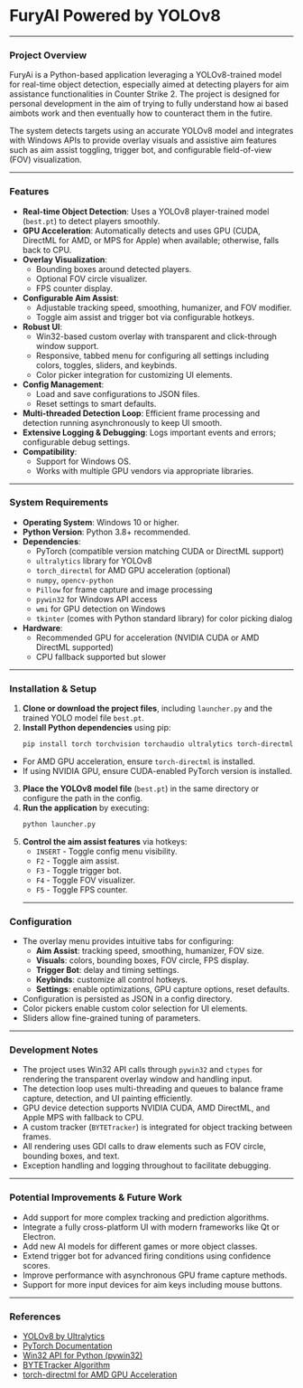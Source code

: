 # FuryAI Powered by YOLOv8

---

### Project Overview

FuryAi is a Python-based application leveraging a YOLOv8-trained model for real-time object detection, especially aimed at detecting players for aim assistance functionalities in Counter Strike 2. The project is designed for personal development in the aim of trying to fully understand how ai based aimbots work and then eventually how to counteract them in the futire.

The system detects targets using an accurate YOLOv8 model and integrates with Windows APIs to provide overlay visuals and assistive aim features such as aim assist toggling, trigger bot, and configurable field-of-view (FOV) visualization.

---

### Features

- **Real-time Object Detection**: Uses a YOLOv8 player-trained model (`best.pt`) to detect players smoothly.
- **GPU Acceleration**: Automatically detects and uses GPU (CUDA, DirectML for AMD, or MPS for Apple) when available; otherwise, falls back to CPU.
- **Overlay Visualization**:
  - Bounding boxes around detected players.
  - Optional FOV circle visualizer.
  - FPS counter display.
- **Configurable Aim Assist**: 
  - Adjustable tracking speed, smoothing, humanizer, and FOV modifier.
  - Toggle aim assist and trigger bot via configurable hotkeys.
- **Robust UI**:
  - Win32-based custom overlay with transparent and click-through window support.
  - Responsive, tabbed menu for configuring all settings including colors, toggles, sliders, and keybinds.
  - Color picker integration for customizing UI elements.
- **Config Management**:
  - Load and save configurations to JSON files.
  - Reset settings to smart defaults.
- **Multi-threaded Detection Loop**: Efficient frame processing and detection running asynchronously to keep UI smooth.
- **Extensive Logging & Debugging**: Logs important events and errors; configurable debug settings.
- **Compatibility**:
  - Support for Windows OS.
  - Works with multiple GPU vendors via appropriate libraries.

---

### System Requirements

- **Operating System**: Windows 10 or higher.
- **Python Version**: Python 3.8+ recommended.
- **Dependencies**:
  - PyTorch (compatible version matching CUDA or DirectML support)
  - `ultralytics` library for YOLOv8
  - `torch_directml` for AMD GPU acceleration (optional)
  - `numpy`, `opencv-python`
  - `Pillow` for frame capture and image processing
  - `pywin32` for Windows API access
  - `wmi` for GPU detection on Windows
  - `tkinter` (comes with Python standard library) for color picking dialog
- **Hardware**:
  - Recommended GPU for acceleration (NVIDIA CUDA or AMD DirectML supported)
  - CPU fallback supported but slower

---

### Installation & Setup

1. **Clone or download the project files**, including `launcher.py` and the trained YOLO model file `best.pt`.
2. **Install Python dependencies** using pip:
   ```bash
   pip install torch torchvision torchaudio ultralytics torch-directml numpy opencv-python pillow pywin32 wmi
   ```
- For AMD GPU acceleration, ensure `torch-directml` is installed.
- If using NVIDIA GPU, ensure CUDA-enabled PyTorch version is installed.   
3. **Place the YOLOv8 model file** (`best.pt`) in the same directory or configure the path in the config.
4. **Run the application** by executing:
   ```bash
   python launcher.py
   ```
5. **Control the aim assist features** via hotkeys:
   - `INSERT` - Toggle config menu visibility.
   - `F2` - Toggle aim assist.
   - `F3` - Toggle trigger bot.
   - `F4` - Toggle FOV visualizer.
   - `F5` - Toggle FPS counter.
   ---

### Configuration

- The overlay menu provides intuitive tabs for configuring:
  - **Aim Assist**: tracking speed, smoothing, humanizer, FOV size.
  - **Visuals**: colors, bounding boxes, FOV circle, FPS display.
  - **Trigger Bot**: delay and timing settings.
  - **Keybinds**: customize all control hotkeys.
  - **Settings**: enable optimizations, GPU capture options, reset defaults.
- Configuration is persisted as JSON in a config directory.
- Color pickers enable custom color selection for UI elements.
- Sliders allow fine-grained tuning of parameters.

---

### Development Notes

- The project uses Win32 API calls through `pywin32` and `ctypes` for rendering the transparent overlay window and handling input.
- The detection loop uses multi-threading and queues to balance frame capture, detection, and UI painting efficiently.
- GPU device detection supports NVIDIA CUDA, AMD DirectML, and Apple MPS with fallback to CPU.
- A custom tracker (`BYTETracker`) is integrated for object tracking between frames.
- All rendering uses GDI calls to draw elements such as FOV circle, bounding boxes, and text.
- Exception handling and logging throughout to facilitate debugging.

---

### Potential Improvements & Future Work

- Add support for more complex tracking and prediction algorithms.
- Integrate a fully cross-platform UI with modern frameworks like Qt or Electron.
- Add new AI models for different games or more object classes.
- Extend trigger bot for advanced firing conditions using confidence scores.
- Improve performance with asynchronous GPU frame capture methods.
- Support for more input devices for aim keys including mouse buttons.

---

### References

- [YOLOv8 by Ultralytics](https://github.com/ultralytics/ultralytics)
- [PyTorch Documentation](https://pytorch.org/docs/stable/index.html)
- [Win32 API for Python (pywin32)](https://github.com/mhammond/pywin32)
- [BYTETracker Algorithm](https://github.com/ifzhang/ByteTrack)
- [torch-directml for AMD GPU Acceleration](https://github.com/microsoft/DirectML)
